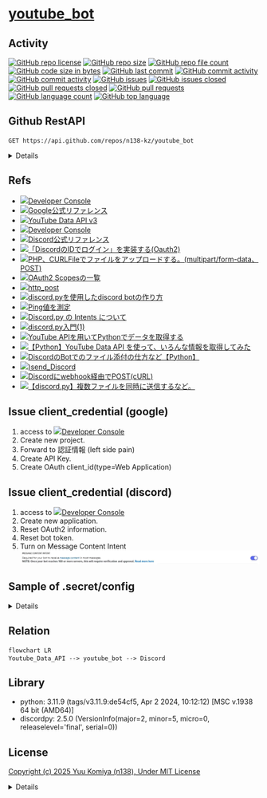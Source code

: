 # [youtube_bot](https://github.com/n138-kz/youtube_bot)

## Activity

[![GitHub repo license](https://img.shields.io/github/license/n138-kz/youtube_bot)](/LICENSE)
[![GitHub repo size](https://img.shields.io/github/repo-size/n138-kz/youtube_bot)](/../../)
[![GitHub repo file count](https://img.shields.io/github/directory-file-count/n138-kz/youtube_bot)](/../../)
[![GitHub code size in bytes](https://img.shields.io/github/languages/code-size/n138-kz/youtube_bot)](/../../)
[![GitHub last commit](https://img.shields.io/github/last-commit/n138-kz/youtube_bot)](/../../commits)
[![GitHub commit activity](https://img.shields.io/github/commit-activity/w/n138-kz/youtube_bot)](/../../commits)
[![GitHub commit activity](https://img.shields.io/github/commit-activity/t/n138-kz/youtube_bot)](/../../commits)
[![GitHub issues](https://img.shields.io/github/issues/n138-kz/youtube_bot)](/../../issues)
[![GitHub issues closed](https://img.shields.io/github/issues-closed/n138-kz/youtube_bot)](/../../issues)
[![GitHub pull requests closed](https://img.shields.io/github/issues-pr-closed/n138-kz/youtube_bot)](/../../pulls)
[![GitHub pull requests](https://img.shields.io/github/issues-pr/n138-kz/youtube_bot)](/../../pulls)
[![GitHub language count](https://img.shields.io/github/languages/count/n138-kz/youtube_bot)](/../../)
[![GitHub top language](https://img.shields.io/github/languages/top/n138-kz/youtube_bot)](/../../)

## Github RestAPI

```http
GET https://api.github.com/repos/n138-kz/youtube_bot
```

<details>

  [n138-kz/youtube_bot](https://api.github.com/repos/n138-kz/youtube_bot) (Public repos only)
  
</details>

## Refs

- [![](https://www.google.com/s2/favicons?size=64&domain=https://console.cloud.google.com/)Developer Console](https://console.cloud.google.com/apis/credentials?hl=ja&project=upbeat-splicer-325708)
- [![](https://www.google.com/s2/favicons?size=64&domain=https://console.cloud.google.com/)Google公式リファレンス](https://developers.google.com/identity/gsi/web/guides/migration?hl=ja)
- [![](https://www.google.com/s2/favicons?size=64&domain=https://console.cloud.google.com/)YouTube Data API v3](https://console.cloud.google.com/apis/api/youtube.googleapis.com/quotas?inv=1&invt=AbqMUg&project=bold-rampart-413416)
- [![](https://www.google.com/s2/favicons?size=64&domain=https://discord.com)Developer Console](https://discord.com/developers/applications)
- [![](https://www.google.com/s2/favicons?size=64&domain=https://discord.com)Discord公式リファレンス](https://discord.com/developers/docs/topics/oauth2)
- [![](https://www.google.com/s2/favicons?size=64&domain=https://qiita.com)「DiscordのIDでログイン」を実装する(Oauth2)](https://qiita.com/masayoshi4649/items/46fdb744cb8255f5eb98)
- [![](https://www.google.com/s2/favicons?size=64&domain=https://qiita.com)PHP、CURLFileでファイルをアップロードする。(multipart/form-data、POST)](https://qiita.com/Pell/items/4ed98c906fd6a580a33f)
- [![](https://www.google.com/s2/favicons?size=64&domain=https://scrapbox.io)OAuth2 Scopesの一覧](https://scrapbox.io/discordwiki/OAuth2_Scopes%E3%81%AE%E4%B8%80%E8%A6%A7)
- [![](https://www.google.com/s2/favicons?size=64&domain=https://github.com)http_post](https://github.com/n138-kz/http_post)
- [![](https://www.google.com/s2/favicons?size=64&domain=https://qiita.com)discord.pyを使用したdiscord botの作り方](https://qiita.com/TakeMimi/items/1e2d76eecc25e92c93ef#210-ver)
- [![](https://www.google.com/s2/favicons?size=64&domain=https://discordbot.jp)Ping値を測定](https://discordbot.jp/blog/16/)
- [![](https://www.google.com/s2/favicons?size=64&domain=https://qiita.com)Discord.py の Intents について](https://qiita.com/Erytheia/items/8b8e14f60fd7f266872b)
- [![](https://www.google.com/s2/favicons?size=64&domain=https://qiita.com)discord.py入門(1)](https://qiita.com/sizumita/items/9d44ae7d1ce007391699)
- [![](https://www.google.com/s2/favicons?size=64&domain=https://zenn.dev)YouTube APIを用いてPythonでデータを取得する](https://zenn.dev/eito_blog/articles/94dc874c112c9f)
- [![](https://www.google.com/s2/favicons?size=64&domain=https://qiita.com)【Python】YouTube Data API を使って、いろんな情報を取得してみた](https://qiita.com/rkamikawa/items/dd1fd4c1427ece787eea)
- [![](https://www.google.com/s2/favicons?size=64&domain=https://qiita.com)DiscordのBotでのファイル添付の仕方など【Python】](https://qiita.com/chatrate/items/aa6625f6663fa2ca33d6)
- [![](https://www.google.com/s2/favicons?size=64&domain=https://github.com))send_Discord](https://github.com/n138-kz/send_Discord)
- [![](https://www.google.com/s2/favicons?size=64&domain=https://qiita.com)Discordにwebhook経由でPOST(cURL)](https://qiita.com/n138-kz/items/7b86e3eee9d9994fc4d2)
- [![](https://www.google.com/s2/favicons?size=64&domain=https://zenn.dev)【discord.py】複数ファイルを同時に送信するなど。](https://zenn.dev/milkystack/articles/35948cdfb7eb00)

## Issue client_credential (google)

1. access to [![](https://www.google.com/s2/favicons?size=64&domain=https://console.cloud.google.com/)Developer Console](https://console.cloud.google.com/apis/credentials?hl=ja&project=upbeat-splicer-325708)
1. Create new project.
1. Forward to 認証情報 (left side pain)
1. Create API Key.
1. Create OAuth client_id(type=Web Application)

## Issue client_credential (discord)

1. access to [![](https://www.google.com/s2/favicons?size=64&domain=https://discord.com)Developer Console](https://discord.com/developers/applications)
1. Create new application.
1. Reset OAuth2 information.
1. Reset bot token.
1. Turn on Message Content Intent
![](docs/assets/d0fa711d463ea216a117245a8b945635.webp)

## Sample of .secret/config

<details>

```json
{
    "internal":{
        "build":{
            "requirement":[
                "discord",
                "google-api-python-client"
            ]
        },
        "youtube":{
            "notice_limit":3600,
            "cycle_interval":300,
            "channel_id":""
        },
        "discord":{
            "send_message_channel":{
                "on_ready":[
                ],
                "notice":[
                ]
            }
        }
    },
    "external":{
        "youtube":{
            "api_key":"",
            "client_id":"",
            "client_secret":"",
            "web": {
                "client_id": "",
                "project_id": "",
                "auth_uri": "",
                "token_uri": "",
                "auth_provider_x509_cert_url": "",
                "client_secret": ""
            }
        },
        "discord":{
            "client_id":0,
            "client_secret":"",
            "public_key":"",
            "bot_token":"",
            "scope":{
                "redirect_url":null,
                "bot":[
                    "view_channel (1024)",
                    "send_message (2048)",
                    "embed_links (16384)",
                    "attach_files (32768)",
                    "read_message_history (65536)",
                    "mention_everyone (131072)",
                    "use_slash_command (2147483648)",
                    "use_embedded_activities (549755813888)"
                ]
            },
            "install_context":{
                "user":false,
                "guild":true
            },
            "bot_invite_url":""
        }
    }
}
```

|項目名|必須|デフォルト値|説明|
|:-|:-|:-|:-|
|`.internal.build.requirement`|🟢False|||
|`.internal.discord.send_message_channel.on_ready`|🟠True||指定しない場合は`[]`|
|`.internal.discord.send_message_channel.notice`|🟠True||指定しない場合は`[]`|
|`.internal.youtube.cycle_interval`|🟠True|||
|`.internal.youtube.channel_id`|🟠True|||
|`.internal.youtube.notice_limit`|🟠True|||
|`.external.youtube.api_key`|🟠True|||
|`.external.youtube.client_id`|🟠True|||
|`.external.youtube.client_secret`|🟠True|||
|`.external.youtube.web`|🟢False|||
|`.external.discord.bot_token`|🟠True|||
|`.external.discord.client_id`|🟠True|||
|`.external.discord.client_secret`|🟠True|||
|`.external.discord.bot_invite_url`|🟢False|||
|`.external.discord.public_key`|🟢False|||
|`.external.discord.scope.bot`|🟢False|||
|`.external.discord.scope.redirect_url`|🟢False|||
|`.external.discord.install_context.user`|🟢False|||
|`.external.discord.install_context.guild`|🟢False|||

</details>

## Relation

```mermaid
flowchart LR
Youtube_Data_API --> youtube_bot --> Discord
```

## Library

- python: 3.11.9 (tags/v3.11.9:de54cf5, Apr  2 2024, 10:12:12) [MSC v.1938 64 bit (AMD64)]
- discordpy: 2.5.0 (VersionInfo(major=2, minor=5, micro=0, releaselevel='final', serial=0))

## License

[Copyright (c) 2025 Yuu Komiya (n138), Under MIT License](LICENSE)  

<details>

[MIT_License | wikipedia](https://ja.wikipedia.org/wiki/MIT_License)

[The MIT License](https://opensource.org/license/mit/)
> [n138-kz/*](./) is licensed under the `MIT License`.  
>
> Permission is hereby granted, free of charge, to any person obtaining a copy of this software and associated documentation files (the “Software”), to deal in the Software without restriction, including without limitation the rights to use, copy, modify, merge, publish, distribute, sublicense, and/or sell copies of the Software, and to permit persons to whom the Software is furnished to do so, subject to the following conditions:
>
> `Copyright <YEAR> <COPYRIGHT HOLDER>`
> 
> The above copyright notice and this permission notice shall be included in all copies or substantial portions of the Software.
> 
> THE SOFTWARE IS PROVIDED “AS IS”, WITHOUT WARRANTY OF ANY KIND, EXPRESS OR IMPLIED, INCLUDING BUT NOT LIMITED TO THE WARRANTIES OF MERCHANTABILITY, FITNESS FOR A PARTICULAR PURPOSE AND NONINFRINGEMENT. IN NO EVENT SHALL THE AUTHORS OR COPYRIGHT HOLDERS BE LIABLE FOR ANY CLAIM, DAMAGES OR OTHER LIABILITY, WHETHER IN AN ACTION OF CONTRACT, TORT OR OTHERWISE, ARISING FROM, OUT OF OR IN CONNECTION WITH THE SOFTWARE OR THE USE OR OTHER DEALINGS IN THE SOFTWARE.

[The MIT License](https://opensource.org/license/mit/)
> [n138-kz/*](./) は、MIT ライセンスに基づいてライセンスされています。  
> 以下に定める条件に従い、本ソフトウェアおよび関連文書のファイル（以下「ソフトウェア」）の複製を取得するすべての人に対し、ソフトウェアを無制限に扱うことを無償で許可します。これには、ソフトウェアの複製を使用、複写、変更、結合、掲載、頒布、サブライセンス、および/または販売する権利、およびソフトウェアを提供する相手に同じことを許可する権利も無制限に含まれます。  
>
> `Copyright (c) <著作権発生年> <著作権保持者名>`
> 
> 上記の著作権表示および本許諾表示を、ソフトウェアのすべての複製または重要な部分に記載するものとします。
>
> ソフトウェアは「現状のまま」で、明示であるか暗黙であるかを問わず、何らの保証もなく提供されます。ここでいう保証とは、商品性、特定の目的への適合性、および権利非侵害についての保証も含みますが、それに限定されるものではありません。
> 作者または著作権者は、契約行為、不法行為、またはそれ以外であろうと、ソフトウェアに起因または関連し、あるいはソフトウェアの使用またはその他の扱いによって生じる一切の請求、損害、その他の義務について何らの責任も負わないものとします。

### Permissions / 許可
- Commercial use / 商用利用
- Modification / 改変
- Distribution / 再配布
- Private use / 私的使用 

### Limitations / 制限事項
- Liability / 発生した問題に責任を負わない
- Warranty / 無保証

</details>
